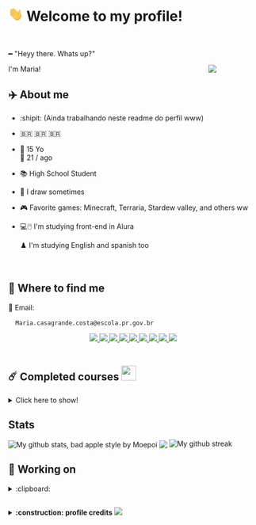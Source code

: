 <img src="https://raw.githubusercontent.com/ABSphreak/ABSphreak/master/gifs/Hi.gif" width="30px"> Welcome to my profile!
======
<br>

━ "Heyy there. Whats up?"

I'm Maria!
  <img align="right" width="100em" src="https://github.githubassets.com/images/mona-loading-dark.gif">

:airplane: About me 
------

  <!--<img align="right" src="https://cdn.discordapp.com/attachments/857351222855991306/884158508285702204/meeegit.png">-->

* :shipit:	(Ainda trabalhando neste readme do perfil www)
* :brazil:	:brazil:	:brazil:
* :bookmark:	15 Yo   
  :birthday:	21 / ago
* :books:	High School Student
* :art:	I draw sometimes
* :video_game: Favorite games: Minecraft, Terraria, Stardew valley, and others ww
* :computer::computer_mouse:	I'm studying front-end in Alura 
  
   :chess_pawn: I'm studying English and spanish too

<br>

:compass: Where to find me 
------

   📝 Email: 
   
      Maria.casagrande.costa@escola.pr.gov.br
          
<section align="center"> 
<a href="mailto:maria.casagrande.costa@escola.pr.gov.br" target="_blank">
   <img width="77em" src="https://img.shields.io/badge/Gmail-D14836?style=for-the-badge&logo=gmail&logoColor=white">
</a>
<a href="https://cursos.alura.com.br/user/maria-casagrande-costa" target="_blank">
   <img width="60em" src="https://img.shields.io/badge/alura-1F4061?style=for-the-badge&logo=alura&logoColor=white">
</a>
<a href="https://github.com/MariaClaraC" target="_blank">
   <img width="85em" src="https://img.shields.io/badge/github-21262c?style=for-the-badge&logo=github&logoColor=white" target="_blank">
</a>
<a href="https://www.youtube.com/channel/UCZR-10ydDCyg0SL-cmOxgGQ" target="_blank">
   <img width="90em" src="https://img.shields.io/badge/YouTube-FF0000?style=for-the-badge&logo=youtube&logoColor=white" target="_blank">
</a>
<a href="https://twitter.com/KKey_yo" target="_blank">
   <img width="90em" src="https://img.shields.io/badge/twitter-00acee?style=for-the-badge&logo=twitter&logoColor=white" target="_blank">
</a>
<a href="https://www.instagram.com/kkey_yo/" target="_blank">
   <img width="107em" src="https://img.shields.io/badge/-Instagram-%23E4405F?style=for-the-badge&logo=instagram&logoColor=white" target="_blank">
</a> 
<a href="https://steamcommunity.com/id/KKyooishi" target="_blank">
   <img width="77em" src="https://img.shields.io/badge/steam-1b2838?style=for-the-badge&logo=steam&logoColor=white" target="_blank">
</a>
<a href="https://br.pinterest.com/Urghwt/_saved/">
   <img width="99em" src="https://img.shields.io/badge/pinterest-E60023?style=for-the-badge&logo=pinterest&logoColor=white">
</a>
<a href="https://www.planetminecraft.com/member/chocoladwichs/" target="_blank">
   <img width="130em" src="https://img.shields.io/badge/planetminecraft-00acee?style=for-the-badge&logo=planetminecraft&logoColor=white" target="_blank">
</a>
</section>   
<br>

:comet: Completed courses <img src="https://cultofthepartyparrot.com/parrots/hd/laptop_parrot.gif" width="30" height="30"/>
------
<details> <summary> Click here to show! </summary>

* :jigsaw: Programming logic − I e II;
* :speech_balloon: HTML5 and CSS3 − I, II, III e IV;
* :package: FlexBox;
* :iphone: Responsive Layouts;
* :bricks: CSS Grid;
* :open_file_folder: CSS Architecture;
* :b: Bootstrap;
* :symbols:	 Styleguides.
* :atom: HTTP: Understanding the web behind the scenes;
* :blue_square: JavaScript: Programming in the web language - current;
*  ... more in the future!
</details>

Stats
------

<div   <a href="https://github.com/AnaJuliaFernandes"> 
   <img height="150em" align="center" alt="My github stats, bad apple style by Moepoi" src="https://bad-apple-github-readme.vercel.app/api?show_bg=1&username=MariaClaraC&show_icons=true">
   <img height="150em" align="center" src="https://github-readme-stats.vercel.app/api/top-langs/?username=MariaClaraC&theme=default_repocard&layout=compact">
   <img height="200em"alt="My github streak" src="http://github-readme-streak-stats.herokuapp.com?user=MariaClaraC&theme=onedark_duo&hide_border=true&dates=DBDADA&currStreakLabel=FFFEFE&stroke=333333F9&ring=5094F0&fire=5094F0&sideNums=D5E5FA&sideLabels=FFFEFE&currStreakNum=D5E5FAF9">
</div>

 :seedling:  Working on 
------

<details> <summary> :clipboard:</summary>
<section class="repositorio">
<a href="https://github.com/MariaClaraC/edutech-PR">
  <img height="120em" align="center" src="https://github-readme-stats.vercel.app/api/pin/?username=MariaClaraC&repo=edutech-pr&theme=default_repocard"/>
</a>
</details>
<!-- <a href="https://github.com/anuraghazra/convoychat">
  <img align="center" src="https://github-readme-stats.vercel.app/api/pin/?username=anuraghazra&repo=convoychat" />
</a>-->
</section>

  ##
<details> 
   <summary><b> :construction: profile credits</b> <img src="https://media.giphy.com/media/VgCDAzcKvsR6OM0uWg/giphy.gif" width="50"></summary> 
  <div> 
     
   - [Moepoi for the bad apple github stat!](https://github.com/moepoi)
   - [Top Langs!](https://github.com/anuraghazra/github-readme-stats)
   - [!GitHub Streak by DenverCoder1](http://github-readme-streak-stats.herokuapp.com/demo/)!
  </div> 
</details>
